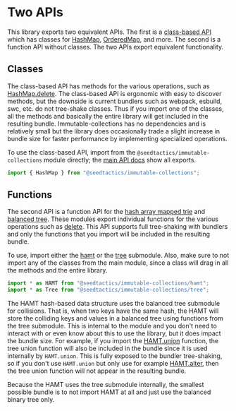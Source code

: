 # Two APIs

This library exports two equivalent APIs. The first is a [class-based API](api/classes) which has classes
for [HashMap](api/hashmap), [OrderedMap](api/orderedmap), and more. The second is a function API without classes. The two
APIs export equivalent functionality.

## Classes

The class-based API has methods for the various operations, such as [HashMap.delete](api/hashmap#delete).
The class-based API is ergonomic with easy to discover methods, but the downside
is current bundlers such as webpack, esbuild, swc, etc. do not tree-shake classes. Thus if you import
one of the classes, all the methods and basically the entire library will get included in the resulting bundle. Immutable-collections
has no dependencies and is relatively small but the library does occasionally trade a slight increase in bundle size for
faster performance by implementing specialized operations.

To use the class-based API, import from the `@seedtactics/immutable-collections` module directly; the [main API docs](api/classes) show all exports.

```ts
import { HashMap } from "@seedtactics/immutable-collections";
```

## Functions

The second API is a function API for the [hash array mapped trie](api/hamt) and [balanced tree](api/tree).
These modules export individual functions for the various operations such as [delete](api/hamt#delete).
This API supports full tree-shaking with bundlers and only the functions that you import will be included
in the resulting bundle.

To use, import either the [hamt](api/hamt) or the [tree](api/tree) submodule.
Also, make sure to not import any of the classes from the main module, since a
class will drag in all the methods and the entire library.

```ts
import * as HAMT from "@seedtactics/immutable-collections/hamt";
import * as Tree from "@seedtactics/immutable-collections/tree";
```

The HAMT hash-based data structure uses the balanced tree submodule for collisions. That
is, when two keys have the same hash, the HAMT will store the colliding keys and
values in a balanced tree using functions from the tree submodule. This is
internal to the module and you don't need to interact with or even know about this to
use the library, but it does impact the bundle size. For example, if you import
the [HAMT.union](api/hamt#union) function, the tree union function will also be
included in the bundle since it is used internally by `HAMT.union`. This is fully
exposed to the bundler tree-shaking, so if you don't use `HAMT.union` but only use
for example [HAMT.alter](api/hamt#alter), then the tree union function will not appear
in the resulting bundle.

Because the HAMT uses the tree submodule internally, the smallest possible bundle
is to not import HAMT at all and just use the balanced binary tree only.
